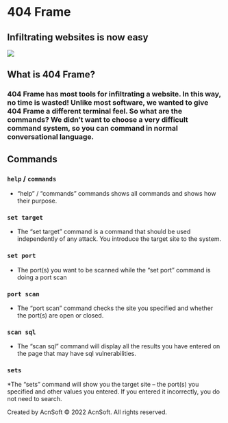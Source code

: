 # 404 Frame
## Infiltrating websites is now easy
<img src="https://acnsoft.net/wp-content/uploads/2022/12/mockuporigin-1536x1024.png">

## What is 404 Frame?
### 404 Frame has most tools for infiltrating a website. In this way, no time is wasted! Unlike most software, we wanted to give 404 Frame a different terminal feel. So what are the commands? We didn’t want to choose a very difficult command system, so you can command in normal conversational language.


## Commands

### `help` / `commands`

* “help” / “commands” commands shows all commands and shows how their purpose.

### `set target`

* The “set target” command is a command that should be used independently of any attack. You introduce the target site to the system.

### `set port`

* The port(s) you want to be scanned while the “set port” command is doing a port scan

### `port scan`

* The “port scan” command checks the site you specified and whether the port(s) are open or closed.

### `scan sql`

* The “scan sql” command will display all the results you have entered on the page that may have sql vulnerabilities.

### `sets`

*The “sets” command will show you the target site – the port(s) you specified and other values ​​you entered. If you entered it incorrectly, you do not need to search.


Created by AcnSoft
©️ 2022 AcnSoft. All rights reserved.
